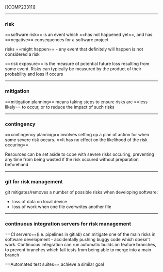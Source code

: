 [[COMP23311]]

***

### risk

==software risk== is an event which ==has not happened yet==, and has ==negative== consequences for a software project

risks ==might happen== - any event that definitely will happen is not considered a risk

==risk exposure== is the measure of potential future loss resulting from some event. Risks can typically be measured by the product of their probability and loss if occurs

***

### mitigation

==mitigation planning== means taking steps to ensure risks are ==less likely== to occur, or to reduce the impact of such risks

***

### contingency

==contingency planning== involves setting up a plan of action for when some severe risk occurs. ==It has no effect on the likelihood of the risk occuring==

Resources can be set aside to cope with severe risks occuring, preventing any time from being wasted if the risk occured without preparation beforehand

***

### git for risk management

git mitigates/removes a number of possible risks when developing software:
- loss of data on local device
- loss of work when one file overwrites another file

***

### continuous integration servers for risk management

==CI servers==(i.e. pipelines in gitlab) can mitigate one of the main risks in software development - accidentally pushing buggy code which doesn't work. Continuous integration can run automatic builds on feature branches, to prevent branches which fail tests from being able to merge into a main branch

==Automated test suites== achieve a similar goal
